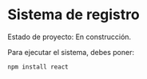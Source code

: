 <h1> Sistema de registro</h1>

Estado de proyecto: En construcción.

Para ejecutar el sistema, debes poner: 

```npm install react```
